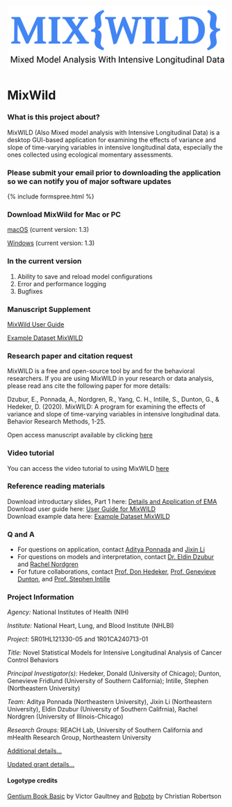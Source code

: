 
![png](mixwild_logo-06.png)

# MixWild #

### What is this project about? ###
MixWILD (Also Mixed model analysis with Intensive Longitudinal Data) is a desktop GUI-based application for examining the effects of variance and slope of time-varying variables in intensive longitudinal data, especially the ones collected using ecological momentary assessments.

### Please submit your email prior to downloading the application so we can notify you of major software updates ###
{% include formspree.html %}




### Download MixWild for Mac or PC ###
[macOS](https://github.com/reach-lab/MixWildGUI/releases/download/1.3/MixWILD.app.zip) (current version: 1.3)

[Windows](https://github.com/reach-lab/MixWildGUI/releases/download/1.3/MixWILD-1.3.exe) (current version: 1.3)

### In the current version ###
1. Ability to save and reload model configurations
2. Error and performance logging
3. Bugfixes

### Manuscript Supplement ###
[MixWild User Guide](/MixWILD_users_guide_with_appendix_AB.pdf)

[Example Dataset MixWILD](/Mixwild_example_data.csv)

### Research paper and citation request ###
MixWILD is a free and open-source tool by and for the behavioral researchers. If you are using MixWILD in your research or data analysis, please read ans cite the following paper for more details:

Dzubur, E., Ponnada, A., Nordgren, R., Yang, C. H., Intille, S., Dunton, G., & Hedeker, D. (2020). MixWILD: A program for examining the effects of variance and slope of time-varying variables in intensive longitudinal data. Behavior Research Methods, 1-25.

Open access manuscript available by clicking [here](https://link.springer.com/article/10.3758/s13428-019-01322-1?wt_mc=Internal.Event.1.SEM.ArticleAuthorOnlineFirst&utm_source=ArticleAuthorContributingOnlineFirst&utm_medium=email&utm_content=AA_en_06082018&ArticleAuthorContributingOnlineFirst_20200103#citeas) 

### Video tutorial
You can access the video tutorial to using MixWILD [here](https://www.youtube.com/watch?v=ZqyCxrMG1R8&feature=emb_logo)

### Reference reading materials ###

Download introductary slides, Part 1 here: [Details and Application of EMA](/SBM_Part_1.pdf)
<br/>
Download user guide here: [User Guide for MixWILD](/MixWILD_users_guide_with_appendix_AB.pdf)
<br/>
Download example data here: [Example Dataset MixWILD](/Mixwild_example_data.csv)

### Q and A ###
- For questions on application, contact [Aditya Ponnada](mailto:ponnada.a@husky.neu.edu) and [Jixin Li](mailto:li.jix@husky.neu.edu)
- For questions on models and interpretation, contact [Dr. Eldin Dzubur](mailto:dzubur@usc.edu) and [Rachel Nordgren](mailto:rknordgren@gmail.com)
- For future collaborations, contact [Prof. Don Hedeker](mailto:DHedeker@health.bsd.uchicago.edu), [Prof. Genevieve Dunton](mailto:dunton@usc.edu), and [Prof. Stephen Intille](S.Intille@northeastern.edu)

### Project Information ###
*Agency:* National Institutes of Health (NIH)

*Institute:* National Heart, Lung, and Blood Institute (NHLBI)

*Project:* 5R01HL121330-05 and 1R01CA240713-01

*Title:* Novel Statistical Models for Intensive Longitudinal Analysis of Cancer Control Behaviors

*Principal Investigator(s):* Hedeker, Donald (University of Chicago); Dunton, Genevieve Fridlund (University of Southern California); Intille, Stephen (Northeastern University)

*Team:* Aditya Ponnada (Northeastern University), Jixin Li (Northeastern University), Eldin Dzubur (University of Southern Califrnia), Rachel Nordgren (University of Illinois-Chicago)

*Research Groups:* REACH Lab, University of Southern California and mHealth Research Group, Northeastern University

[Additional details...](https://projectreporter.nih.gov/project_info_details.cfm?aid=9268804&icde=0)

[Updated grant details...](https://projectreporter.nih.gov/project_info_details.cfm?aid=9803376&icde=47317498)

#### Logotype credits ####
[Gentium Book Basic](https://fonts.google.com/specimen/Gentium+Book+Basic) by Victor Gaultney and 
[Roboto](https://fonts.google.com/specimen/Roboto) by Christian Robertson
